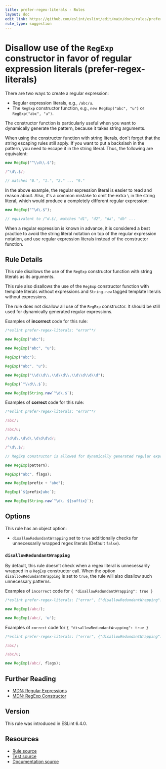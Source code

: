 ```yaml
---
title: prefer-regex-literals - Rules
layout: doc
edit_link: https://github.com/eslint/eslint/edit/main/docs/rules/prefer-regex-literals.md
rule_type: suggestion
---
```

<!-- Note: No pull requests accepted for this file. See README.md in the root directory for details. -->

# Disallow use of the `RegExp` constructor in favor of regular expression literals (prefer-regex-literals)

There are two ways to create a regular expression:

* Regular expression literals, e.g., `/abc/u`.
* The `RegExp` constructor function, e.g., `new RegExp("abc", "u")` or `RegExp("abc", "u")`.

The constructor function is particularly useful when you want to dynamically generate the pattern,
because it takes string arguments.

When using the constructor function with string literals, don't forget that the string escaping rules still apply.
If you want to put a backslash in the pattern, you need to escape it in the string literal.
Thus, the following are equivalent:

```js
new RegExp("^\\d\\.$");

/^\d\.$/;

// matches "0.", "1.", "2." ... "9."
```

In the above example, the regular expression literal is easier to read and reason about.
Also, it's a common mistake to omit the extra `\` in the string literal, which would produce a completely different regular expression:

```js
new RegExp("^\d\.$");

// equivalent to /^d.$/, matches "d1", "d2", "da", "db" ...
```

When a regular expression is known in advance, it is considered a best practice to avoid the string literal notation on top
of the regular expression notation, and use regular expression literals instead of the constructor function.

## Rule Details

This rule disallows the use of the `RegExp` constructor function with string literals as its arguments.

This rule also disallows the use of the `RegExp` constructor function with template literals without expressions
and `String.raw` tagged template literals without expressions.

The rule does not disallow all use of the `RegExp` constructor. It should be still used for
dynamically generated regular expressions.

Examples of **incorrect** code for this rule:

```js
/*eslint prefer-regex-literals: "error"*/

new RegExp("abc");

new RegExp("abc", "u");

RegExp("abc");

RegExp("abc", "u");

new RegExp("\\d\\d\\.\\d\\d\\.\\d\\d\\d\\d");

RegExp(`^\\d\\.$`);

new RegExp(String.raw`^\d\.$`);
```

Examples of **correct** code for this rule:

```js
/*eslint prefer-regex-literals: "error"*/

/abc/;

/abc/u;

/\d\d\.\d\d\.\d\d\d\d/;

/^\d\.$/;

// RegExp constructor is allowed for dynamically generated regular expressions

new RegExp(pattern);

RegExp("abc", flags);

new RegExp(prefix + "abc");

RegExp(`${prefix}abc`);

new RegExp(String.raw`^\d\. ${suffix}`);
```

## Options

This rule has an object option:

* `disallowRedundantWrapping` set to `true` additionally checks for unnecessarily wrapped regex literals (Default `false`).

### `disallowRedundantWrapping`

By default, this rule doesn’t check when a regex literal is unnecessarily wrapped in a `RegExp` constructor call. When the option `disallowRedundantWrapping` is set to `true`, the rule will also disallow such unnecessary patterns.

Examples of `incorrect` code for `{ "disallowRedundantWrapping": true }`

```js
/*eslint prefer-regex-literals: ["error", {"disallowRedundantWrapping": true}]*/

new RegExp(/abc/);

new RegExp(/abc/, 'u');
```

Examples of `correct` code for `{ "disallowRedundantWrapping": true }`

```js
/*eslint prefer-regex-literals: ["error", {"disallowRedundantWrapping": true}]*/

/abc/;

/abc/u;

new RegExp(/abc/, flags);
```

## Further Reading

* [MDN: Regular Expressions](https://developer.mozilla.org/en-US/docs/Web/JavaScript/Guide/Regular_Expressions)
* [MDN: RegExp Constructor](https://developer.mozilla.org/en-US/docs/Web/JavaScript/Reference/Global_Objects/RegExp)

## Version

This rule was introduced in ESLint 6.4.0.

## Resources

* [Rule source](https://github.com/eslint/eslint/tree/HEAD/lib/rules/prefer-regex-literals.js)
* [Test source](https://github.com/eslint/eslint/tree/HEAD/tests/lib/rules/prefer-regex-literals.js)
* [Documentation source](https://github.com/eslint/eslint/tree/HEAD/docs/rules/prefer-regex-literals.md)
